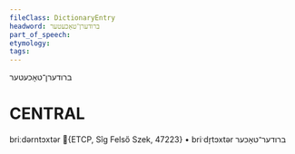```yaml
---
fileClass: DictionaryEntry
headword: ברודערן־טאָכעטער
part_of_speech: 
etymology: 
tags: 
---
```

ברודערן־טאָכעטער

CENTRAL
========

briːdərntɔxtər {ETCP, Sîg Felső Szek, 47223}
	•	briˑdr̩tɔxtər ברודער־טאָכער
